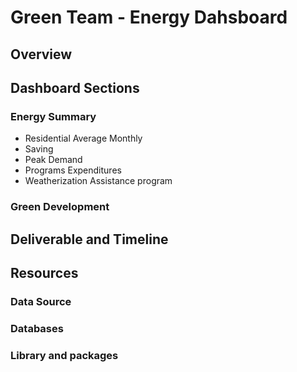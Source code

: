 # Green Team - Energy Dahsboard

## Overview

## Dashboard Sections

### Energy Summary
- Residential Average Monthly 
- Saving
- Peak Demand
- Programs Expenditures
- Weatherization Assistance program
### Green Development 

## Deliverable and Timeline

## Resources

### Data Source
### Databases 
### Library and packages
